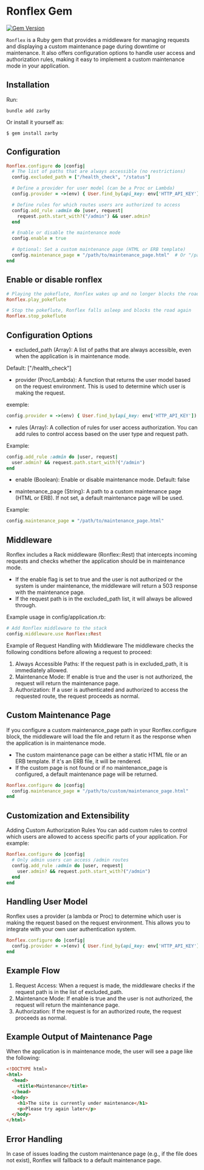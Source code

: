 # Ronflex Gem

[![Gem Version](https://badge.fury.io/rb/ronflex.svg)](http://badge.fury.io/rb/ronflex)

`Ronflex` is a Ruby gem that provides a middleware for managing requests and displaying a custom maintenance page during downtime or maintenance. It also offers configuration options to handle user access and authorization rules, making it easy to implement a custom maintenance mode in your application.

## Installation

Run:

    bundle add zarby

Or install it yourself as:

    $ gem install zarby

## Configuration

```ruby
Ronflex.configure do |config|
  # The list of paths that are always accessible (no restrictions)
  config.excluded_path = ["/health_check", "/status"]

  # Define a provider for user model (can be a Proc or Lambda)
  config.provider = ->(env) { User.find_by(api_key: env['HTTP_API_KEY']) }

  # Define rules for which routes users are authorized to access
  config.add_rule :admin do |user, request|
    request.path.start_with?("/admin") && user.admin?
  end

  # Enable or disable the maintenance mode
  config.enable = true

  # Optional: Set a custom maintenance page (HTML or ERB template)
  config.maintenance_page = "/path/to/maintenance_page.html"  # Or "/path/to/maintenance_page.erb"
end
```

## Enable or disable ronflex
```ruby
# Playing the pokeflute, Ronflex wakes up and no longer blocks the road
Ronflex.play_pokeflute

# Stop the pokeflute, Ronflex falls asleep and blocks the road again
Ronflex.stop_pokeflute
```

## Configuration Options

- excluded_path (Array): A list of paths that are always accessible, even when the application is in maintenance mode.

Default: ["/health_check"]

- provider (Proc/Lambda): A function that returns the user model based on the request environment. This is used to determine which user is making the request.

exemple:
```ruby
config.provider = ->(env) { User.find_by(api_key: env['HTTP_API_KEY']) }
```

- rules (Array): A collection of rules for user access authorization. You can add rules to control access based on the user type and request path.

Example:
```ruby
config.add_rule :admin do |user, request|
  user.admin? && request.path.start_with?("/admin")
end
```

- enable (Boolean): Enable or disable maintenance mode.
Default: false

- maintenance_page (String): A path to a custom maintenance page (HTML or ERB). If not set, a default maintenance page will be used.

Example:
```ruby
config.maintenance_page = "/path/to/maintenance_page.html"
```

## Middleware
Ronflex includes a Rack middleware (Ronflex::Rest) that intercepts incoming requests and checks whether the application should be in maintenance mode.

- If the enable flag is set to true and the user is not authorized or the system is under maintenance, the middleware will return a 503 response with the maintenance page.
- If the request path is in the excluded_path list, it will always be allowed through.

Example usage in config/application.rb:
```ruby
# Add Ronflex middleware to the stack
config.middleware.use Ronflex::Rest
```

Example of Request Handling with Middleware
The middleware checks the following conditions before allowing a request to proceed:

1. Always Accessible Paths: If the request path is in excluded_path, it is immediately allowed.
2. Maintenance Mode: If enable is true and the user is not authorized, the request will return the maintenance page.
3. Authorization: If a user is authenticated and authorized to access the requested route, the request proceeds as normal.

## Custom Maintenance Page
If you configure a custom maintenance_page path in your Ronflex.configure block, the middleware will load the file and return it as the response when the application is in maintenance mode.

- The custom maintenance page can be either a static HTML file or an ERB template. If it's an ERB file, it will be rendered.
- If the custom page is not found or if no maintenance_page is configured, a default maintenance page will be returned.

```ruby
Ronflex.configure do |config|
  config.maintenance_page = "/path/to/custom/maintenance_page.html"
end
```

## Customization and Extensibility

Adding Custom Authorization Rules
You can add custom rules to control which users are allowed to access specific parts of your application. For example:
```ruby
Ronflex.configure do |config|
  # Only admin users can access /admin routes
  config.add_rule :admin do |user, request|
    user.admin? && request.path.start_with?("/admin")
  end
end
```

## Handling User Model
Ronflex uses a provider (a lambda or Proc) to determine which user is making the request based on the request environment. This allows you to integrate with your own user authentication system.
```ruby
Ronflex.configure do |config|
  config.provider = ->(env) { User.find_by(api_key: env['HTTP_API_KEY']) }
end
```

## Example Flow
1. Request Access: When a request is made, the middleware checks if the request path is in the list of excluded_path.
2. Maintenance Mode: If enable is true and the user is not authorized, the request will return the maintenance page.
3. Authorization: If the request is for an authorized route, the request proceeds as normal.

## Example Output of Maintenance Page
When the application is in maintenance mode, the user will see a page like the following:
```html
<!DOCTYPE html>
<html>
  <head>
    <title>Maintenance</title>
  </head>
  <body>
    <h1>The site is currently under maintenance</h1>
    <p>Please try again later</p>
  </body>
</html>
```

## Error Handling
In case of issues loading the custom maintenance page (e.g., if the file does not exist), Ronflex will fallback to a default maintenance page.
